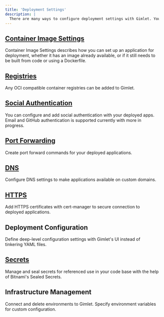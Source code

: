 ```yaml
---
title: 'Deployment Settings'
description: |
  There are many ways to configure deployment settings with Gimlet. You can easily add HTTPS and social authentication to your application.
---
```


## [Container Image Settings](/src/pages/docs/deployment-settings/image-settings)

Container Image Settings describes how you can set up an application for deployment, whether it has an image already available, or if it still needs to be built from code or using a Dockerfile.

## [Registries](/src/pages/docs/deployment-settings/image-settings)

Any OCI compatible container registries can be added to Gimlet.

## [Social Authentication](/src/pages/docs/deployment-settings/social-authentication)

You can configure and add social authentication with your deployed apps. Email and GitHub authentication is supported currently with more in progress.

## [Port Forwarding](/src/pages/docs/deployment-settings/port-forwarding)

Create port forward commands for your deployed applications.

## [DNS](/src/pages/docs/deployment-settings/dns)

Configure DNS settings to make applications available on custom domains.

## [HTTPS](/src/pages/docs/deployment-settings/https)

Add HTTPS certificates with cert-manager to secure connection to deployed applications.

## Deployment Configuration

Define deep-level configuration settings with Gimlet's UI instead of tinkering YAML files.

## [Secrets](/src/pages/docs/deployment-settings/secrets)

Manage and seal secrets for referenced use in your code base with the help of Bitnami's Sealed Secrets.

## Infrastructure Management

Connect and delete environments to Gimlet. Specify environment variables for custom configuration.
